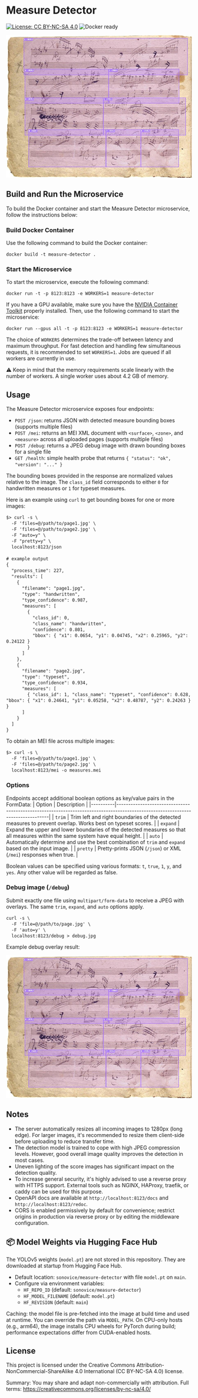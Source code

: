 # Measure Detector

[![License: CC BY-NC-SA 4.0](https://img.shields.io/badge/License-CC%20BY--NC--SA%204.0-red.svg)](https://creativecommons.org/licenses/by-nc-sa/4.0/)
![Docker ready](https://img.shields.io/badge/Docker-ready-2496ED?logo=docker&logoColor=white)

![Teaser](res/output.jpg)

## Build and Run the Microservice

To build the Docker container and start the Measure Detector microservice, follow the instructions below:

### Build Docker Container

Use the following command to build the Docker container:
```shell
docker build -t measure-detector .
```

### Start the Microservice
To start the microservice, execute the following command:
```shell
docker run -t -p 8123:8123 -e WORKERS=1 measure-detector
```

If you have a GPU available, make sure you have the [NVIDIA Container Toolkit](https://docs.nvidia.com/datacenter/cloud-native/container-toolkit/install-guide.html#installation-guide) properly installed. Then, use the following command to start the microservice:
```shell
docker run --gpus all -t -p 8123:8123 -e WORKERS=1 measure-detector
```
The choice of `WORKERS` determines the trade-off between latency and maximum throughput. For fast detection and handling few simultaneous requests, it is recommended to set `WORKERS=1`. Jobs are queued if all workers are currently in use.

⚠️ Keep in mind that the memory requirements scale linearly with the number of workers. A single worker uses about 4.2 GB of memory.


## Usage
The Measure Detector microservice exposes four endpoints:

- `POST /json`: returns JSON with detected measure bounding boxes (supports multiple files)
- `POST /mei`: returns an MEI XML document with `<surface>`, `<zone>`, and `<measure>` across all uploaded pages (supports multiple files)
- `POST /debug`: returns a JPEG debug image with drawn bounding boxes for a single file
- `GET /health`: simple health probe that returns `{ "status": "ok", "version": "..." }`

The bounding boxes provided in the response are normalized values relative to the image. The `class_id` field corresponds to either `0` for handwritten measures or `1` for typeset measures.

Here is an example using `curl` to get bounding boxes for one or more images:
```shell
$> curl -s \
  -F 'files=@/path/to/page1.jpg' \
  -F 'files=@/path/to/page2.jpg' \
  -F "auto=y" \
  -F "pretty=y" \
  localhost:8123/json

# example output
{
  "process_time": 227,
  "results": [
    {
      "filename": "page1.jpg",
      "type": "handwritten",
      "type_confidence": 0.987,
      "measures": [
        {
          "class_id": 0,
          "class_name": "handwritten",
          "confidence": 0.801,
          "bbox": { "x1": 0.0654, "y1": 0.04745, "x2": 0.25965, "y2": 0.24122 }
        }
      ]
    },
    {
      "filename": "page2.jpg",
      "type": "typeset",
      "type_confidence": 0.934,
      "measures": [
        { "class_id": 1, "class_name": "typeset", "confidence": 0.628, "bbox": { "x1": 0.24641, "y1": 0.05258, "x2": 0.48787, "y2": 0.24263 } }
      ]
    }
  ]
}
```

To obtain an MEI file across multiple images:
```shell
$> curl -s \
  -F 'files=@/path/to/page1.jpg' \
  -F 'files=@/path/to/page2.jpg' \
  localhost:8123/mei -o measures.mei
```

### Options
Endpoints accept additional boolean options as key/value pairs in the FormData:
| Option   | Description                                                                                                                   |
|----------|-------------------------------------------------------------------------------------------------------------------------------|
| `trim`   | Trim left and right boundaries of the detected measures to prevent overlap. Works best on typeset scores.                     |
| `expand` | Expand the upper and lower boundaries of the detected measures so that all measures within the same system have equal height. |
| `auto`   | Automatically determine and use the best combination of `trim` and `expand` based on the input image.                         |
| `pretty` | Pretty-prints JSON (`/json`) or XML (`/mei`) responses when true.                                                              |

Boolean values can be specified using various formats: `t`, `true`, `1`, `y`, and `yes`. Any other value will be regarded as false.

### Debug image (`/debug`)
Submit exactly one file using `multipart/form-data` to receive a JPEG with overlays. The same `trim`, `expand`, and `auto` options apply.
```shell
curl -s \
  -F 'file=@/path/to/page.jpg' \
  -F 'auto=y' \
  localhost:8123/debug > debug.jpg
```

Example debug overlay result:

![Debug overlay example](res/output.jpg)


## Notes
- The server automatically resizes all incoming images to 1280px (long edge). For larger images, it's recommended to resize them client-side before uploading to reduce transfer time.
- The detection model is trained to cope with high JPEG compression levels. However, good overall image quality improves the detection in most cases.
- Uneven lighting of the score images has significant impact on the detection quality.
- To increase general security, it's highly advised to use a reverse proxy with HTTPS support. External tools such as NGINX, HAProxy, traefik, or caddy can be used for this purpose.
 - OpenAPI docs are available at `http://localhost:8123/docs` and `http://localhost:8123/redoc`.
 - CORS is enabled permissively by default for convenience; restrict origins in production via reverse proxy or by editing the middleware configuration.

## 📦 Model Weights via Hugging Face Hub

The YOLOv5 weights (`model.pt`) are not stored in this repository. They are downloaded at startup from Hugging Face Hub.

- Default location: `sonovice/measure-detector` with file `model.pt` on `main`.
- Configure via environment variables:
  - `HF_REPO_ID` (default: `sonovice/measure-detector`)
  - `HF_MODEL_FILENAME` (default: `model.pt`)
  - `HF_REVISION` (default: `main`)

Caching: the model file is pre-fetched into the image at build time and used at runtime. You can override the path via `MODEL_PATH`.
On CPU-only hosts (e.g., arm64), the image installs CPU wheels for PyTorch during build; performance expectations differ from CUDA-enabled hosts.

## License

This project is licensed under the Creative Commons Attribution-NonCommercial-ShareAlike 4.0 International (CC BY-NC-SA 4.0) license.

Summary: You may share and adapt non-commercially with attribution. Full terms: https://creativecommons.org/licenses/by-nc-sa/4.0/